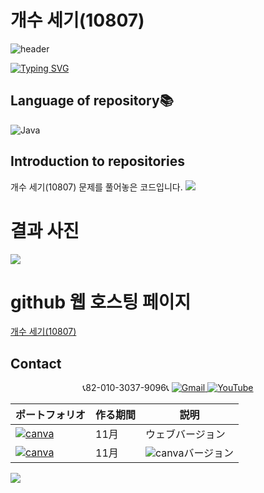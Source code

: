 # 개수 세기(10807)
![header](https://capsule-render.vercel.app/api?type=egg&color=gradient&height=300&section=header&text=welcome%2&fontSize=50&desc=백준%20개수%20세기(10807)%20문제)

[![Typing SVG](https://readme-typing-svg.demolab.com?font=Fira+Code&pause=1000&color=93BDF7&background=203AFF00&random=false&width=435&lines=My+name+is+kimganghyeon)](https://git.io/typing-svg)

## Language of repository📚
![Java](https://img.shields.io/badge/Java-007396?style=flat-square&logo=java&logoColor=white)

## Introduction to repositories 
개수 세기(10807) 문제를 풀어놓은 코드입니다. 
   <a href="https://www.acmicpc.net/problem/10807">
        <img src ="https://github.com/do04200611/Baekjoon/assets/74278578/c7705344-44ae-4193-821a-d8057d13461f">
    </a>

   


# 결과 사진 <br>
 <a href="https://github.com/do04200611/Baekjoon/blob/main/%EA%B0%9C%EC%88%98%20%EC%84%B8%EA%B8%B0(10807)/Main.java">
    <img src ="https://github.com/do04200611/Baekjoon/assets/74278578/fd33ca67-5dda-4c44-b3a0-912b067163c9">
</a>

# github 웹 호스팅 페이지
<a href="https://do04200611.github.io/Baekjoon/%EA%B0%9C%EC%88%98%20%EC%84%B8%EA%B8%B0(10807)/index.html
">개수 세기(10807)</a><br>
## Contact 



<p align="center">
  📞82-010-3037-9096📞
  <a href="mailto:a01030379096@gmail.com">
    <img src="https://img.shields.io/badge/-Gmail-red?style=for-the-badge&logo=Gmail" alt="Gmail">
  </a>
  <a href="https://www.youtube.com/channel/UC484ZJMavtoPOI4ey-HFdCA">
   <img src="https://img.shields.io/badge/-YouTube-red?style=for-the-badge&logo=youtube"  alt="YouTube">
 </a> <br>
 
  | ポートフォリオ           |  作る期間     |            説明  |
  |------------------------|---------------|----------------------------------------------|
  |<a href="https://kimganghyeon.my.canva.site/kimganghyeon"><img src="https://img.shields.io/badge/canva-purple?style=for-the-badge&logo=canva" alt="canva"></a>|11月|ウェブバージョン|
  |<a href="https://www.canva.com/design/DAFzY5opUiA/Ge33dSKE16cErBaDJDp-BA/edit"><img src="https://img.shields.io/badge/canva-purple?style=for-the-badge&logo=canva" alt="canva"></a>|11月|<img src="https://img.shields.io/badge/canva-purple?style=for-the-badge&logo=canva" alt="canva">バージョン|
</p>
<img src="https://capsule-render.vercel.app/api?type=egg&color=gradient&height=100&text=Thank%20you%20for%20watching.&section=footer" />
